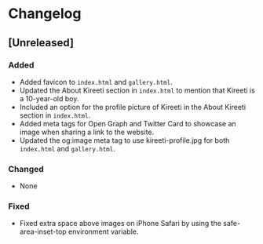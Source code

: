 # Changelog

## [Unreleased]

### Added
- Added favicon to `index.html` and `gallery.html`.
- Updated the About Kireeti section in `index.html` to mention that Kireeti is a 10-year-old boy.
- Included an option for the profile picture of Kireeti in the About Kireeti section in `index.html`.
- Added meta tags for Open Graph and Twitter Card to showcase an image when sharing a link to the website.
- Updated the og:image meta tag to use kireeti-profile.jpg for both `index.html` and `gallery.html`.

### Changed
- None

### Fixed
- Fixed extra space above images on iPhone Safari by using the safe-area-inset-top environment variable.
